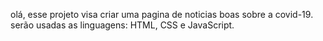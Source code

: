 olá, esse projeto  visa criar uma pagina de noticias boas sobre a covid-19.
serão usadas as  linguagens:
HTML,  CSS  e JavaScript.
